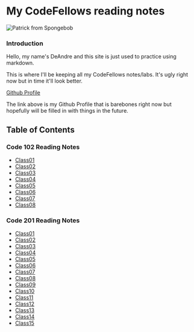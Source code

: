 # My CodeFellows reading notes

![Patrick from Spongebob](https://i.kym-cdn.com/entries/icons/original/000/009/803/spongebob-squarepants-patrick-spongebob-patrick-star-background-225039.jpg)




### Introduction

Hello, my name's DeAndre and this site is just used to practice using markdown.

This is where I'll be keeping all my CodeFellows notes/labs.
It's ugly right now but in time it'll look better.

[Github Profile](https://github.com/HighMid)


The link above is my Github Profile that is barebones right now but hopefully will be filled in with things in the future.


## Table of Contents

### Code 102 Reading Notes


- [Class01](https://HighMid.github.io/reading-notes/102-notes/class-01)
- [Class02](https://HighMid.github.io/reading-notes/102-notes/class-02)
- [Class03](https://HighMid.github.io/reading-notes/102-notes/class-03)
- [Class04](https://HighMid.github.io/reading-notes/102-notes/class-04)
- [Class05](https://HighMid.github.io/reading-notes/102-notes/class-05)
- [Class06](https://HighMid.github.io/reading-notes/102-notes/class-06)
- [Class07](https://HighMid.github.io/reading-notes/102-notes/class-07)
- [Class08](https://HighMid.github.io/reading-notes/102-notes/class-08)

### Code 201 Reading Notes

- [Class01](https://HighMid.github.io/reading-notes/201-notes/class-01)
- [Class02](https://HighMid.github.io/reading-notes/201-notes/class-02)
- [Class03](https://HighMid.github.io/reading-notes/201-notes/class-03)
- [Class04](https://HighMid.github.io/reading-notes/201-notes/class-04)
- [Class05](https://HighMid.github.io/reading-notes/201-notes/class-05)
- [Class06](https://HighMid.github.io/reading-notes/201-notes/class-06)
- [Class07](https://HighMid.github.io/reading-notes/201-notes/class-07)
- [Class08](https://HighMid.github.io/reading-notes/201-notes/class-08)
- [Class09](https://HighMid.github.io/reading-notes/201-notes/class-09)
- [Class10](https://HighMid.github.io/reading-notes/201-notes/class-10)
- [Class11](https://HighMid.github.io/reading-notes/201-notes/class-11)
- [Class12](https://HighMid.github.io/reading-notes/201-notes/class-12)
- [Class13](https://HighMid.github.io/reading-notes/201-notes/class-13)
- [Class14](https://HighMid.github.io/reading-notes/201-notes/class-14)
- [Class15](https://HighMid.github.io/reading-notes/201-notes/class-15)
